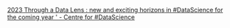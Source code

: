 [2023 Through a Data Lens : new and exciting horizons in #DataScience for the coming year ' - Centre for #DataScience](https://qi.tc/qi/111113)